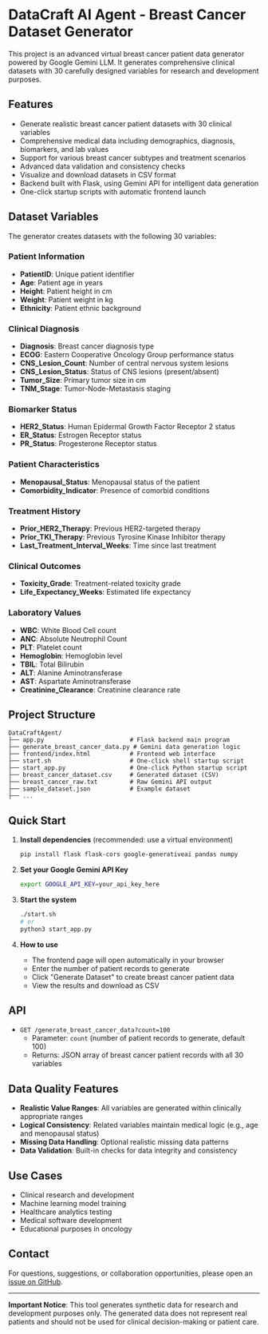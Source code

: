 # DataCraft AI Agent - Breast Cancer Dataset Generator

This project is an advanced virtual breast cancer patient data generator powered by Google Gemini LLM. It generates comprehensive clinical datasets with 30 carefully designed variables for research and development purposes.

## Features

- Generate realistic breast cancer patient datasets with 30 clinical variables
- Comprehensive medical data including demographics, diagnosis, biomarkers, and lab values
- Support for various breast cancer subtypes and treatment scenarios
- Advanced data validation and consistency checks
- Visualize and download datasets in CSV format
- Backend built with Flask, using Gemini API for intelligent data generation
- One-click startup scripts with automatic frontend launch

## Dataset Variables

The generator creates datasets with the following 30 variables:

### Patient Information
- **PatientID**: Unique patient identifier
- **Age**: Patient age in years
- **Height**: Patient height in cm
- **Weight**: Patient weight in kg
- **Ethnicity**: Patient ethnic background

### Clinical Diagnosis
- **Diagnosis**: Breast cancer diagnosis type
- **ECOG**: Eastern Cooperative Oncology Group performance status
- **CNS_Lesion_Count**: Number of central nervous system lesions
- **CNS_Lesion_Status**: Status of CNS lesions (present/absent)
- **Tumor_Size**: Primary tumor size in cm
- **TNM_Stage**: Tumor-Node-Metastasis staging

### Biomarker Status
- **HER2_Status**: Human Epidermal Growth Factor Receptor 2 status
- **ER_Status**: Estrogen Receptor status
- **PR_Status**: Progesterone Receptor status

### Patient Characteristics
- **Menopausal_Status**: Menopausal status of the patient
- **Comorbidity_Indicator**: Presence of comorbid conditions

### Treatment History
- **Prior_HER2_Therapy**: Previous HER2-targeted therapy
- **Prior_TKI_Therapy**: Previous Tyrosine Kinase Inhibitor therapy
- **Last_Treatment_Interval_Weeks**: Time since last treatment

### Clinical Outcomes
- **Toxicity_Grade**: Treatment-related toxicity grade
- **Life_Expectancy_Weeks**: Estimated life expectancy

### Laboratory Values
- **WBC**: White Blood Cell count
- **ANC**: Absolute Neutrophil Count
- **PLT**: Platelet count
- **Hemoglobin**: Hemoglobin level
- **TBIL**: Total Bilirubin
- **ALT**: Alanine Aminotransferase
- **AST**: Aspartate Aminotransferase
- **Creatinine_Clearance**: Creatinine clearance rate

## Project Structure

```
DataCraftAgent/
├── app.py                        # Flask backend main program
├── generate_breast_cancer_data.py # Gemini data generation logic
├── frontend/index.html           # Frontend web interface
├── start.sh                      # One-click shell startup script
├── start_app.py                  # One-click Python startup script
├── breast_cancer_dataset.csv     # Generated dataset (CSV)
├── breast_cancer_raw.txt         # Raw Gemini API output
├── sample_dataset.json           # Example dataset
├── ...
```

## Quick Start

1. **Install dependencies** (recommended: use a virtual environment)
   ```bash
   pip install flask flask-cors google-generativeai pandas numpy
   ```

2. **Set your Google Gemini API Key**
   ```bash
   export GOOGLE_API_KEY=your_api_key_here
   ```

3. **Start the system**
   ```bash
   ./start.sh
   # or
   python3 start_app.py
   ```

4. **How to use**
   - The frontend page will open automatically in your browser
   - Enter the number of patient records to generate
   - Click "Generate Dataset" to create breast cancer patient data
   - View the results and download as CSV

## API

- `GET /generate_breast_cancer_data?count=100`
  - Parameter: `count` (number of patient records to generate, default 100)
  - Returns: JSON array of breast cancer patient records with all 30 variables

## Data Quality Features

- **Realistic Value Ranges**: All variables are generated within clinically appropriate ranges
- **Logical Consistency**: Related variables maintain medical logic (e.g., age and menopausal status)
- **Missing Data Handling**: Optional realistic missing data patterns
- **Data Validation**: Built-in checks for data integrity and consistency

## Use Cases

- Clinical research and development
- Machine learning model training
- Healthcare analytics testing
- Medical software development
- Educational purposes in oncology

## Contact

For questions, suggestions, or collaboration opportunities, please open an [issue on GitHub](https://github.com/yourusername/DataCraftAgent/issues).

---

**Important Notice**: This tool generates synthetic data for research and development purposes only. The generated data does not represent real patients and should not be used for clinical decision-making or patient care. 